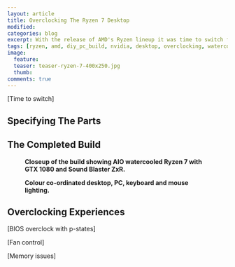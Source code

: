 ```yaml
---
layout: article
title: Overclocking The Ryzen 7 Desktop
modified:
categories: blog
excerpt: With the release of AMD's Ryzen lineup it was time to switch from Intel for multi-core goodness.
tags: [ryzen, amd, diy_pc_build, nvidia, desktop, overclocking, watercooling]
image:
  feature: 
  teaser: teaser-ryzen-7-400x250.jpg
  thumb:
comments: true
---
```


[Time to switch]

## Specifying The Parts



## The Completed Build

<figure>
	<a href="{{ site.url }}/images/ryzen-watercooled-build.jpg" data-lightbox="image-1" data-title="">
		<img src="{{ site.url }}/images/ryzen-watercooled-build.jpg" alt=""/>
	</a>
	<figcaption><strong>Closeup of the build showing AIO watercooled Ryzen 7 with GTX 1080 and Sound Blaster ZxR.</strong></figcaption>
</figure>


<figure>
	<a href="{{ site.url }}/images/desktop-setup-complete.jpg" data-lightbox="image-2" data-title="">
		<img src="{{ site.url }}/images/desktop-setup-complete.jpg" alt=""/>
	</a>
	<figcaption><strong>Colour co-ordinated desktop, PC, keyboard and mouse lighting.</strong></figcaption>
</figure>

## Overclocking Experiences

[BIOS overclock with p-states]

[Fan control]

[Memory issues]

